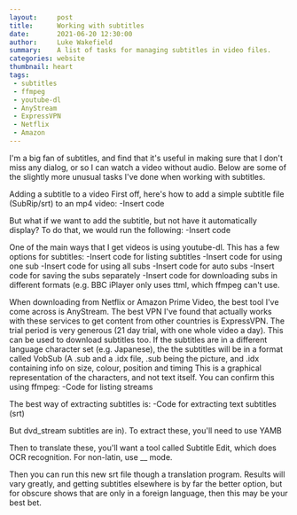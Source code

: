 ```yaml
---
layout:     post
title:      Working with subtitles
date:       2021-06-20 12:30:00
author:     Luke Wakefield
summary:    A list of tasks for managing subtitles in video files.
categories: website
thumbnail: heart
tags:
 - subtitles
 - ffmpeg
 - youtube-dl
 - AnyStream
 - ExpressVPN
 - Netflix
 - Amazon
---
```


I'm a big fan of subtitles, and find that it's useful in making sure that I don't miss any dialog,
or so I can watch a video without audio. Below are some of the slightly more unusual tasks I've done
when working with subtitles.

Adding a subtitle to a video
First off, here's how to add a simple subtitle file (SubRip/srt) to an mp4 video:
-Insert code

But what if we want to add the subtitle, but not have it automatically display? To do that, we would run the following:
-Insert code

One of the main ways that I get videos is using youtube-dl. This has a few options for subtitles:
-Insert code for listing subtitles
-Insert code for using one sub
-Insert code for using all subs
-Insert code for auto subs
-Insert code for saving the subs separately
-Insert code for downloading subs in different formats (e.g. BBC iPlayer only uses ttml, which ffmpeg can't use.

When downloading from Netflix or Amazon Prime Video, the best tool I've come across is AnyStream. The best VPN I've found
that actually works with these services to get content from other countries is ExpressVPN.
The trial period is very generous (21 day trial, with one whole video a day). This can be used to download subtitles too.
If the subtitles are in a different language character set (e.g. Japanese), the the subtitles will be in a format called VobSub
(A .sub and a .idx file, .sub being the picture, and .idx containing info on size, colour, position and timing
This is a graphical representation of the characters, and not text itself. You can confirm this using ffmpeg:
-Code for listing streams

The best way of extracting subtitles is:
-Code for extracting text subtitles (srt)

But dvd_stream subtitles are in).
To extract these, you'll need to use YAMB

Then to translate these, you'll want a tool called Subtitle Edit, which does OCR recognition. For non-latin, use __ mode.

Then you can run this new srt file though a translation program. Results will vary greatly, and getting subtitles elsewhere is
by far the better option, but for obscure shows that are only in a foreign language, then this may be your best bet.

[1]: https://forum.videohelp.com/threads/377989-Problems-extracting-subtitle-from-MP4-files#post2440660
[2]: https://www.afterdawn.com/guides/archive/subtitle_formats_explained.cfm
